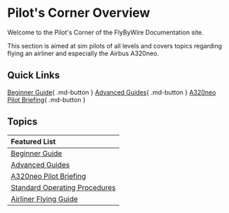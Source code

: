 <link rel="stylesheet" href="../../stylesheets/toc-tables.css">

# Pilot's Corner Overview

Welcome to the Pilot's Corner of the FlyByWire Documentation site.

This section is aimed at sim pilots of all levels and covers topics regarding flying an airliner and especially the Airbus A320neo.

## Quick Links

[Beginner Guide](beginner-guide/overview.md){ .md-button }
[Advanced Guides](advanced-guides/overview.md){ .md-button }
[A320neo Pilot Briefing](a32nx-briefing/index.md){ .md-button }

##  Topics

| Featured List                                              |
| :---                                                       |
| [Beginner Guide](beginner-guide/overview.md)               |
| [Advanced Guides](advanced-guides/overview.md)             |
| [A320neo Pilot Briefing](a32nx-briefing/index.md)          |
| [Standard Operating Procedures](SOP.md)                    |
| [Airliner Flying Guide](airliner-flying-guide/overview.md) |
